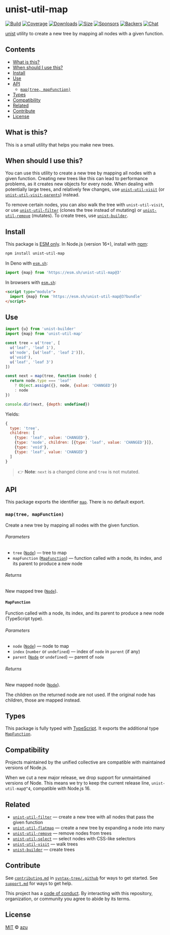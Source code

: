 # unist-util-map

[![Build][build-badge]][build]
[![Coverage][coverage-badge]][coverage]
[![Downloads][downloads-badge]][downloads]
[![Size][size-badge]][size]
[![Sponsors][sponsors-badge]][collective]
[![Backers][backers-badge]][collective]
[![Chat][chat-badge]][chat]

[unist][] utility to create a new tree by mapping all nodes with a given
function.

## Contents

*   [What is this?](#what-is-this)
*   [When should I use this?](#when-should-i-use-this)
*   [Install](#install)
*   [Use](#use)
*   [API](#api)
    *   [`map(tree, mapFunction)`](#maptree-mapfunction)
*   [Types](#types)
*   [Compatibility](#compatibility)
*   [Related](#related)
*   [Contribute](#contribute)
*   [License](#license)

## What is this?

This is a small utility that helps you make new trees.

## When should I use this?

You can use this utility to create a new tree by mapping all nodes with a given
function.
Creating new trees like this can lead to performance problems, as it creates
new objects for every node.
When dealing with potentially large trees, and relatively few changes, use
[`unist-util-visit`][unist-util-visit] (or
[`unist-util-visit-parents`][unist-util-visit-parents]) instead.

To remove certain nodes, you can also walk the tree with `unist-util-visit`, or
use [`unist-util-filter`][unist-util-filter] (clones the tree instead of
mutating) or [`unist-util-remove`][unist-util-remove] (mutates).
To create trees, use [`unist-builder`][unist-builder].

## Install

This package is [ESM only][esm].
In Node.js (version 16+), install with [npm][]:

```sh
npm install unist-util-map
```

In Deno with [`esm.sh`][esmsh]:

```js
import {map} from 'https://esm.sh/unist-util-map@3'
```

In browsers with [`esm.sh`][esmsh]:

```html
<script type="module">
  import {map} from 'https://esm.sh/unist-util-map@3?bundle'
</script>
```

## Use

```js
import {u} from 'unist-builder'
import {map} from 'unist-util-map'

const tree = u('tree', [
  u('leaf', 'leaf 1'),
  u('node', [u('leaf', 'leaf 2')]),
  u('void'),
  u('leaf', 'leaf 3')
])

const next = map(tree, function (node) {
  return node.type === 'leaf'
    ? Object.assign({}, node, {value: 'CHANGED'})
    : node
})

console.dir(next, {depth: undefined})
```

Yields:

```js
{
  type: 'tree',
  children: [
    {type: 'leaf', value: 'CHANGED'},
    {type: 'node', children: [{type: 'leaf', value: 'CHANGED'}]},
    {type: 'void'},
    {type: 'leaf', value: 'CHANGED'}
  ]
}
```

> 👉 **Note**: `next` is a changed clone and `tree` is not mutated.

## API

This package exports the identifier [`map`][api-map].
There is no default export.

### `map(tree, mapFunction)`

Create a new tree by mapping all nodes with the given function.

###### Parameters

*   `tree` ([`Node`][node])
    — tree to map
*   `mapFunction` ([`MapFunction`][api-mapfunction])
    — function called with a node, its index, and its parent to produce a new
    node

###### Returns

New mapped tree ([`Node`][node]).

#### `MapFunction`

Function called with a node, its index, and its parent to produce a new
node (TypeScript type).

###### Parameters

*   `node` ([`Node`][node])
    — node to map
*   `index` (`number` or `undefined`)
    — index of `node` in `parent` (if any)
*   `parent` ([`Node`][node] or `undefined`)
    — parent of `node`

###### Returns

New mapped node ([`Node`][node]).

The children on the returned node are not used.
If the original node has children, those are mapped instead.

## Types

This package is fully typed with [TypeScript][].
It exports the additional type [`MapFunction`][api-mapfunction].

## Compatibility

Projects maintained by the unified collective are compatible with maintained
versions of Node.js.

When we cut a new major release, we drop support for unmaintained versions of
Node.
This means we try to keep the current release line, `unist-util-map@^4`,
compatible with Node.js 16.

## Related

*   [`unist-util-filter`](https://github.com/syntax-tree/unist-util-filter)
    — create a new tree with all nodes that pass the given function
*   [`unist-util-flatmap`](https://gitlab.com/staltz/unist-util-flatmap)
    — create a new tree by expanding a node into many
*   [`unist-util-remove`](https://github.com/syntax-tree/unist-util-remove)
    — remove nodes from trees
*   [`unist-util-select`](https://github.com/syntax-tree/unist-util-select)
    — select nodes with CSS-like selectors
*   [`unist-util-visit`](https://github.com/syntax-tree/unist-util-visit)
    — walk trees
*   [`unist-builder`](https://github.com/syntax-tree/unist-builder)
    — create trees

## Contribute

See [`contributing.md`][contributing] in [`syntax-tree/.github`][health] for
ways to get started.
See [`support.md`][support] for ways to get help.

This project has a [code of conduct][coc].
By interacting with this repository, organization, or community you agree to
abide by its terms.

## License

[MIT][license] © [azu][author]

<!-- Definitions -->

[build-badge]: https://github.com/syntax-tree/unist-util-map/workflows/main/badge.svg

[build]: https://github.com/syntax-tree/unist-util-map/actions

[coverage-badge]: https://img.shields.io/codecov/c/github/syntax-tree/unist-util-map.svg

[coverage]: https://codecov.io/github/syntax-tree/unist-util-map

[downloads-badge]: https://img.shields.io/npm/dm/unist-util-map.svg

[downloads]: https://www.npmjs.com/package/unist-util-map

[size-badge]: https://img.shields.io/badge/dynamic/json?label=minzipped%20size&query=$.size.compressedSize&url=https://deno.bundlejs.com/?q=unist-util-map

[size]: https://bundlejs.com/?q=unist-util-map

[sponsors-badge]: https://opencollective.com/unified/sponsors/badge.svg

[backers-badge]: https://opencollective.com/unified/backers/badge.svg

[collective]: https://opencollective.com/unified

[chat-badge]: https://img.shields.io/badge/chat-discussions-success.svg

[chat]: https://github.com/syntax-tree/unist/discussions

[npm]: https://docs.npmjs.com/cli/install

[esm]: https://gist.github.com/sindresorhus/a39789f98801d908bbc7ff3ecc99d99c

[esmsh]: https://esm.sh

[typescript]: https://www.typescriptlang.org

[license]: license

[author]: https://efcl.info

[health]: https://github.com/syntax-tree/.github

[contributing]: https://github.com/syntax-tree/.github/blob/main/contributing.md

[support]: https://github.com/syntax-tree/.github/blob/main/support.md

[coc]: https://github.com/syntax-tree/.github/blob/main/code-of-conduct.md

[unist]: https://github.com/syntax-tree/unist

[node]: https://github.com/syntax-tree/unist#node

[unist-util-visit]: https://github.com/syntax-tree/unist-util-visit

[unist-util-visit-parents]: https://github.com/syntax-tree/unist-util-visit-parents

[unist-util-filter]: https://github.com/syntax-tree/unist-util-filter

[unist-util-remove]: https://github.com/syntax-tree/unist-util-remove

[unist-builder]: https://github.com/syntax-tree/unist-builder

[api-map]: #maptree-mapfunction

[api-mapfunction]: #mapfunction
